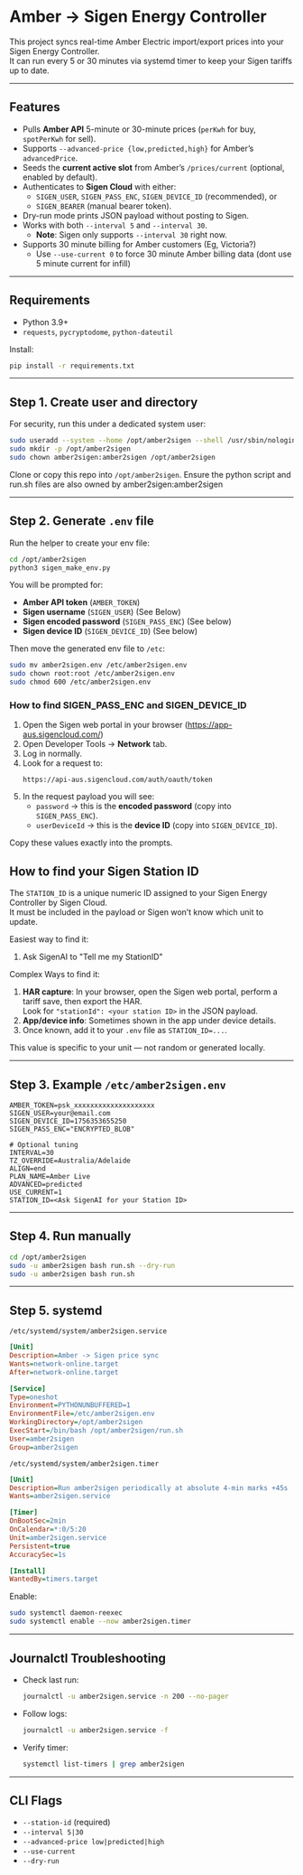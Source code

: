 # Amber → Sigen Energy Controller

This project syncs real-time Amber Electric import/export prices into your Sigen Energy Controller.  
It can run every 5 or 30 minutes via systemd timer to keep your Sigen tariffs up to date.

---

## Features
- Pulls **Amber API** 5-minute or 30-minute prices (`perKwh` for buy, `spotPerKwh` for sell).
- Supports `--advanced-price {low,predicted,high}` for Amber’s `advancedPrice`.
- Seeds the **current active slot** from Amber’s `/prices/current` (optional, enabled by default).
- Authenticates to **Sigen Cloud** with either:
  - `SIGEN_USER`, `SIGEN_PASS_ENC`, `SIGEN_DEVICE_ID` (recommended), or
  - `SIGEN_BEARER` (manual bearer token).
- Dry-run mode prints JSON payload without posting to Sigen.
- Works with both `--interval 5` and `--interval 30`.
  - **Note**: Sigen only supports `--interval 30` right now.
- Supports 30 minute billing for Amber customers (Eg, Victoria?)
  - Use `--use-current 0` to force 30 minute Amber billing data (dont use 5 minute current for infill) 

---

## Requirements
- Python 3.9+
- `requests`, `pycryptodome`, `python-dateutil`

Install:
```bash
pip install -r requirements.txt
```

---

## Step 1. Create user and directory

For security, run this under a dedicated system user:

```bash
sudo useradd --system --home /opt/amber2sigen --shell /usr/sbin/nologin amber2sigen
sudo mkdir -p /opt/amber2sigen
sudo chown amber2sigen:amber2sigen /opt/amber2sigen
```

Clone or copy this repo into `/opt/amber2sigen`.
Ensure the python script and run.sh files are also owned by amber2sigen:amber2sigen

---

## Step 2. Generate `.env` file

Run the helper to create your env file:

```bash
cd /opt/amber2sigen
python3 sigen_make_env.py
```

You will be prompted for:
- **Amber API token** (`AMBER_TOKEN`)
- **Sigen username** (`SIGEN_USER`) (See Below)
- **Sigen encoded password** (`SIGEN_PASS_ENC`) (See below)
- **Sigen device ID** (`SIGEN_DEVICE_ID`) (See below)

Then move the generated env file to `/etc`:

```bash
sudo mv amber2sigen.env /etc/amber2sigen.env
sudo chown root:root /etc/amber2sigen.env
sudo chmod 600 /etc/amber2sigen.env
```

### How to find SIGEN_PASS_ENC and SIGEN_DEVICE_ID

1. Open the Sigen web portal in your browser (https://app-aus.sigencloud.com/)  
2. Open Developer Tools → **Network** tab.  
3. Log in normally.  
4. Look for a request to:  
   ```
   https://api-aus.sigencloud.com/auth/oauth/token
   ```
5. In the request payload you will see:
   - `password` → this is the **encoded password** (copy into `SIGEN_PASS_ENC`).  
   - `userDeviceId` → this is the **device ID** (copy into `SIGEN_DEVICE_ID`).  

Copy these values exactly into the prompts.

## How to find your Sigen Station ID

The `STATION_ID` is a unique numeric ID assigned to your Sigen Energy Controller by Sigen Cloud.  
It must be included in the payload or Sigen won’t know which unit to update.

Easiest way to find it:
1. Ask SigenAI to "Tell me my StationID"

Complex Ways to find it:
1. **HAR capture**: In your browser, open the Sigen web portal, perform a tariff save, then export the HAR.  
   Look for `"stationId": <your station ID>` in the JSON payload.  
2. **App/device info**: Sometimes shown in the app under device details.  
3. Once known, add it to your `.env` file as `STATION_ID=...`.

This value is specific to your unit — not random or generated locally.

---

## Step 3. Example `/etc/amber2sigen.env`

```dotenv
AMBER_TOKEN=psk_xxxxxxxxxxxxxxxxxxxx
SIGEN_USER=your@email.com
SIGEN_DEVICE_ID=1756353655250
SIGEN_PASS_ENC="ENCRYPTED_BLOB"

# Optional tuning
INTERVAL=30
TZ_OVERRIDE=Australia/Adelaide
ALIGN=end
PLAN_NAME=Amber Live
ADVANCED=predicted
USE_CURRENT=1
STATION_ID=<Ask SigenAI for your Station ID>
```

---

## Step 4. Run manually

```bash
cd /opt/amber2sigen
sudo -u amber2sigen bash run.sh --dry-run
sudo -u amber2sigen bash run.sh
```

---

## Step 5. systemd

`/etc/systemd/system/amber2sigen.service`
```ini
[Unit]
Description=Amber -> Sigen price sync
Wants=network-online.target
After=network-online.target

[Service]
Type=oneshot
Environment=PYTHONUNBUFFERED=1
EnvironmentFile=/etc/amber2sigen.env
WorkingDirectory=/opt/amber2sigen
ExecStart=/bin/bash /opt/amber2sigen/run.sh
User=amber2sigen
Group=amber2sigen
```

`/etc/systemd/system/amber2sigen.timer`
```ini
[Unit]
Description=Run amber2sigen periodically at absolute 4-min marks +45s
Wants=amber2sigen.service

[Timer]
OnBootSec=2min
OnCalendar=*:0/5:20
Unit=amber2sigen.service
Persistent=true
AccuracySec=1s

[Install]
WantedBy=timers.target
```

Enable:
```bash
sudo systemctl daemon-reexec
sudo systemctl enable --now amber2sigen.timer
```

---

## Journalctl Troubleshooting

- Check last run:
  ```bash
  journalctl -u amber2sigen.service -n 200 --no-pager
  ```
- Follow logs:
  ```bash
  journalctl -u amber2sigen.service -f
  ```
- Verify timer:
  ```bash
  systemctl list-timers | grep amber2sigen
  ```

---

## CLI Flags
- `--station-id` (required)
- `--interval 5|30`
- `--advanced-price low|predicted|high`
- `--use-current`
- `--dry-run`
